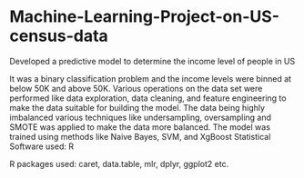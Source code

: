 # Machine-Learning-Project-on-US-census-data
Developed a predictive model to determine the income level of people in US

It was a binary classification problem and the income levels were binned at below 50K and above 50K.
Various operations on the data set were performed like data exploration, data cleaning, and feature engineering to make the data suitable for building the model.
The data being highly imbalanced various techniques like undersampling, oversampling and SMOTE was applied to make the data more balanced.
The model was trained using methods like Naive Bayes, SVM, and XgBoost
Statistical Software used: R

R packages used: caret, data.table, mlr, dplyr, ggplot2 etc.
